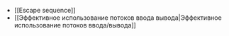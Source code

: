 * [[Escape sequence]]
* [[Эффективное использование потоков ввода вывода|Эффективное использование потоков ввода/вывода]]
